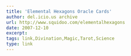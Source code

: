 ```yaml
---
title: 'Elemental Hexagons Oracle Cards'
author: del.icio.us archive
url: http://www.squidoo.com/elementalhexagons
date: 2007-12-10
excerpt: 
tags: link,Divination,Magic,Tarot,Science
type: link
---
```

